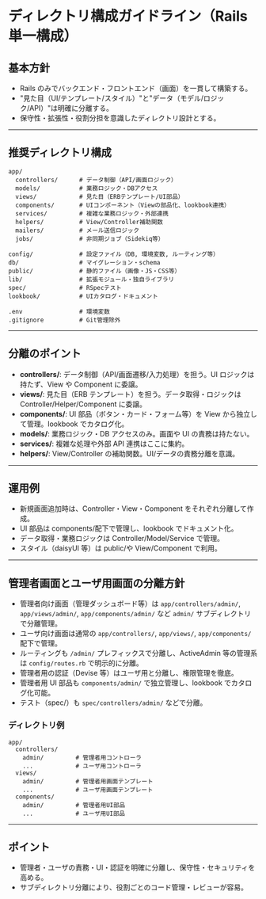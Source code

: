 # ディレクトリ構成ガイドライン（Rails 単一構成）

## 基本方針

- Rails のみでバックエンド・フロントエンド（画面）を一貫して構築する。
- "見た目（UI/テンプレート/スタイル）"と"データ（モデル/ロジック/API）"は明確に分離する。
- 保守性・拡張性・役割分担を意識したディレクトリ設計とする。

---

## 推奨ディレクトリ構成

```
app/
  controllers/      # データ制御（API/画面ロジック）
  models/           # 業務ロジック・DBアクセス
  views/            # 見た目（ERBテンプレート/UI部品）
  components/       # UIコンポーネント（Viewの部品化、lookbook連携）
  services/         # 複雑な業務ロジック・外部連携
  helpers/          # View/Controller補助関数
  mailers/          # メール送信ロジック
  jobs/             # 非同期ジョブ（Sidekiq等）

config/             # 設定ファイル（DB, 環境変数, ルーティング等）
db/                 # マイグレーション・schema
public/             # 静的ファイル（画像・JS・CSS等）
lib/                # 拡張モジュール・独自ライブラリ
spec/               # RSpecテスト
lookbook/           # UIカタログ・ドキュメント

.env                # 環境変数
.gitignore          # Git管理除外
```

---

## 分離のポイント

- **controllers/**: データ制御（API/画面遷移/入力処理）を担う。UI ロジックは持たず、View や Component に委譲。
- **views/**: 見た目（ERB テンプレート）を担う。データ取得・ロジックは Controller/Helper/Component に委譲。
- **components/**: UI 部品（ボタン・カード・フォーム等）を View から独立して管理。lookbook でカタログ化。
- **models/**: 業務ロジック・DB アクセスのみ。画面や UI の責務は持たない。
- **services/**: 複雑な処理や外部 API 連携はここに集約。
- **helpers/**: View/Controller の補助関数。UI/データの責務分離を意識。

---

## 運用例

- 新規画面追加時は、Controller・View・Component をそれぞれ分離して作成。
- UI 部品は components/配下で管理し、lookbook でドキュメント化。
- データ取得・業務ロジックは Controller/Model/Service で管理。
- スタイル（daisyUI 等）は public/や View/Component で利用。

---

## 管理者画面とユーザ用画面の分離方針

- 管理者向け画面（管理ダッシュボード等）は `app/controllers/admin/`, `app/views/admin/`, `app/components/admin/` など `admin/` サブディレクトリで分離管理。
- ユーザ向け画面は通常の `app/controllers/`, `app/views/`, `app/components/` 配下で管理。
- ルーティングも `/admin/` プレフィックスで分離し、ActiveAdmin 等の管理系は `config/routes.rb` で明示的に分離。
- 管理者用の認証（Devise 等）はユーザ用と分離し、権限管理を徹底。
- 管理者用 UI 部品も `components/admin/` で独立管理し、lookbook でカタログ化可能。
- テスト（spec/）も `spec/controllers/admin/` などで分離。

### ディレクトリ例

```
app/
  controllers/
    admin/         # 管理者用コントローラ
    ...            # ユーザ用コントローラ
  views/
    admin/         # 管理者用画面テンプレート
    ...            # ユーザ用画面テンプレート
  components/
    admin/         # 管理者用UI部品
    ...            # ユーザ用UI部品
```

---

## ポイント

- 管理者・ユーザの責務・UI・認証を明確に分離し、保守性・セキュリティを高める。
- サブディレクトリ分離により、役割ごとのコード管理・レビューが容易。
